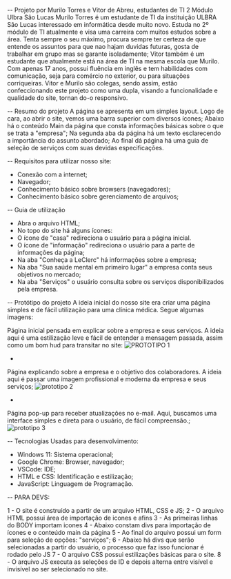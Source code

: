 -- Projeto por Murilo Torres e Vitor de Abreu, estudantes de TI 2 Módulo Ulbra São Lucas
Murilo Torres é um estudante de TI da instituição ULBRA São Lucas interessado em informática desde muito novo. Estuda no 2º módulo de TI atualmente e visa uma carreira com muitos estudos
sobre a área. Tenta sempre o seu máximo, procura sempre ter certeza de que entende os assuntos para que nao hajam duvidas futuras, gosta de trabalhar em grupo mas se garante isoladamente;
Vitor também é um estudante que atualmente está na área de TI na mesma escola que Murilo. Com apenas 17 anos, possui fluência em inglês e tem habilidades com comunicação, seja para comércio
no exterior, ou para situações corriqueiras. Vitor e Murilo são colegas, sendo assim, estão confeccionando este projeto como uma dupla, visando a funcionalidade e qualidade do site, tornan
do-o responsivo.


-- Resumo do projeto
A página se apresenta em um simples layout. Logo de cara, ao abrir o site, vemos uma barra superior com diversos ícones;
Abaixo há o conteúdo Main da página que consta informações básicas sobre o que se trata a "empresa";
Na segunda aba da página há um texto esclarecendo a importância do assunto abordado;
Ao final dá página há uma guia de seleção de serviços com suas devidas especificações.

-- Requisitos para utilizar nosso site:
+ Conexão com a internet;
+ Navegador;
+ Conhecimento básico sobre browsers (navegadores);
+ Conhecimento básico sobre gerenciamento de arquivos;

-- Guia de utilização
+ Abra o arquivo HTML;
+ No topo do site há alguns ícones:
+ O ícone de "casa" redireciona o usuário para a página inicial.
+ O ícone de "informação" redireciona o usuário para a parte de informações da página;
+ Na aba "Conheça a LeClerc" há informações sobre a empresa;
+ Na aba "Sua saúde mental em primeiro lugar" a empresa conta seus objetivos no mercado;
+ Na aba "Serviços" o usuário consulta sobre os serviços disponibilizados pela empresa.

-- Protótipo do projeto
A ideia inicial do nosso site era criar uma página simples e de fácil utilização para uma clínica médica. Segue algumas imagens:

Página inicial pensada em explicar sobre a empresa e seus serviços. A ideia aqui é uma estilização leve e fácil de entender a mensagem passada, assim como um bom hud para transitar no site:
![PROTOTIPO 1](https://github.com/yef4/siteclinica/assets/133931037/141cf91c-3516-4da0-9063-1607c1dfd14a)

-

Página explicando sobre a empresa e o objetivo dos colaboradores. A ideia aqui é passar uma imagem profissional e moderna da empresa e seus serviços;
![prototipo 2](https://github.com/yef4/siteclinica/assets/133931037/2406f6da-9d95-4643-b75d-30b53cbf8882)

-

Página pop-up para receber atualizações no e-mail. Aqui, buscamos uma interface simples e direta para o usuário, de fácil compreensão.;
![prototipo 3](https://github.com/yef4/siteclinica/assets/133931037/c4961d07-3d89-4008-aac6-60f57254dac2)

-- Tecnologias Usadas para desenvolvimento:

+ Windows 11: Sistema operacional;
+ Google Chrome: Browser, navegador;
+ VSCode: IDE;
+ HTML e CSS: Identificação e estilização;
+ JavaScript: Linguagem de Programação.




-- PARA DEVS:

1 - O site é construído a partir de um arquivo HTML, CSS e JS;
2 - O arquivo HTML possui área de importação de icones e afins
3 - As primeiras linhas do BODY importam icones
4 - Abaixo constam divs para importação de ícones e o conteúdo main da página
5 - Ao final do arquivo possui um form para seleção de opções: "serviços";
6 - Abaixo há divs que serão selecionadas a partir do usuário, o processo que faz isso funcionar é rodado pelo JS
7 - O arquivo CSS possui estilizações básicas para o site.
8 - O arquivo JS executa as seleções de ID e depois alterna entre visível e invisível ao ser selecionado no site.
